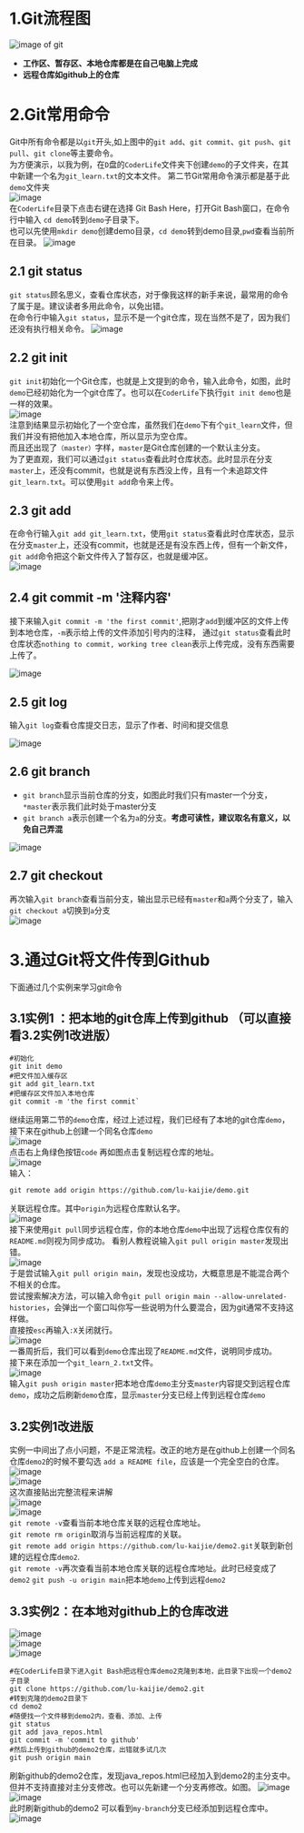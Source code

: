 # 1.Git流程图
![image of git](https://user-images.githubusercontent.com/81409445/128616993-b3ccbd72-d22c-46b9-9c9d-ae55be966826.png)
* **工作区、暂存区、本地仓库都是在自己电脑上完成**
* **远程仓库如github上的仓库**
# 2.Git常用命令
Git中所有命令都是以`git`开头,如上图中的`git add`、`git commit`、`git push`、`git pull`、`git clone`等主要命令。  
为方便演示，以我为例，在`D`盘的`CoderLife`文件夹下创建`demo`的子文件夹，在其中新建一个名为`git_learn.txt`的文本文件。
第二节Git常用命令演示都是基于此`demo`文件夹  
![image](https://user-images.githubusercontent.com/81409445/128617659-5a644198-4a58-4679-a9e6-f4d3b8e913ad.png)  
在`CoderLife`目录下点击右键在选择 Git Bash Here，打开Git Bash窗口，在命令行中输入 `cd demo`转到`demo`子目录下。  
也可以先使用`mkdir demo`创建demo目录，`cd demo`转到demo目录,`pwd`查看当前所在目录。
![image](https://user-images.githubusercontent.com/81409445/128617859-966dcdae-ff38-439c-8246-a958801935ae.png)  
## 2.1 git status
`git status`顾名思义，查看仓库状态，对于像我这样的新手来说，最常用的命令了属于是。建议读者多用此命令，以免出错。  
在命令行中输入`git status`，显示不是一个git仓库，现在当然不是了，因为我们还没有执行相关命令。
![image](https://user-images.githubusercontent.com/81409445/128618021-e38d78be-cb20-4c16-b80c-c954c4ae0ad2.png)
## 2.2 git init
`git init`初始化一个Git仓库，也就是上文提到的命令，输入此命令，如图，此时`demo`已经初始化为一个git仓库了。也可以在`CoderLife`下执行`git init demo`也是一样的效果。  
![image](https://user-images.githubusercontent.com/81409445/128618401-dcc6f9c8-e614-4ec4-ae05-544da93513f7.png)  
注意到结果显示初始化了一个空仓库，虽然我们在`demo`下有个`git_learn`文件，但我们并没有把他加入本地仓库，所以显示为空仓库。  
而且还出现了`（master）`字样，`master`是Git仓库创建的一个默认主分支。  
为了更直观，我们可以通过`git status`查看此时仓库状态。此时显示在分支`master`上，还没有commit，也就是说有东西没上传，且有一个未追踪文件`git_learn.txt`。可以使用`git add`命令来上传。
## 2.3 git add
在命令行输入`git add git_learn.txt`，使用`git status`查看此时仓库状态，显示在分支`master`上，还没有commit，也就是还是有没东西上传，但有一个新文件，
`git add`命令把这个新文件传入了暂存区，也就是缓冲区。  
![image](https://user-images.githubusercontent.com/81409445/128618591-a7dafa76-4061-4ab9-b139-63e5252b543b.png)
## 2.4 git commit -m '注释内容'
接下来输入`git commit -m 'the first commit'`,把刚才`add`到缓冲区的文件上传到本地仓库，`-m`表示给上传的文件添加引号内的注释，
通过`git status`查看此时仓库状态`nothing to commit, working tree clean`表示上传完成，没有东西需要上传了。

![image](https://user-images.githubusercontent.com/81409445/128618902-a0ff6943-dcf0-46e6-8b05-a3fe0126550d.png)
## 2.5 git log
输入`git log`查看仓库提交日志，显示了作者、时间和提交信息

![image](https://user-images.githubusercontent.com/81409445/128619032-7c570d91-82f9-446c-9699-b420ac6f8ba7.png)
## 2.6 git branch
* `git branch`显示当前仓库的分支，如图此时我们只有master一个分支，`*master`表示我们此时处于master分支
* `git branch a`表示创建一个名为`a`的分支。**考虑可读性，建议取名有意义，以免自己弄混**

![image](https://user-images.githubusercontent.com/81409445/128619193-595d0683-d150-498d-a799-184f9b7b893d.png)
## 2.7 git checkout
再次输入`git branch`查看当前分支，输出显示已经有`master`和`a`两个分支了，输入`git checkout a`切换到`a`分支  
![image](https://user-images.githubusercontent.com/81409445/128620087-42dcb5b7-a936-450a-b487-d97baf91c02d.png)
# 3.通过Git将文件传到Github
下面通过几个实例来学习git命令  
## 3.1实例1 ：把本地的git仓库上传到github **（可以直接看3.2实例1改进版）**
```
#初始化
git init demo
#把文件加入缓存区
git add git_learn.txt
#把缓存区文件加入本地仓库
git commit -m 'the first commit`
```
继续运用第二节的`demo`仓库，经过上述过程，我们已经有了本地的git仓库`demo`，接下来在github上创建一个同名仓库`demo`  
![image](https://user-images.githubusercontent.com/81409445/128623007-f3a75057-585e-41cc-aca6-818a46f4538c.png)  
点击右上角绿色按钮`code` 再如图点击复制远程仓库的地址。  
![image](https://user-images.githubusercontent.com/81409445/128623136-be8c1478-90dc-4bf1-9314-c50f860ac4b2.png)  
输入：
```
git remote add origin https://github.com/lu-kaijie/demo.git
```
关联远程仓库。其中`origin`为远程仓库默认名字。  
![image](https://user-images.githubusercontent.com/81409445/128623780-d080e1e4-b8ab-4fa5-9ee3-add1cfc7b29f.png)  
接下来使用`git pull`同步远程仓库，你的本地仓库`demo`中出现了远程仓库仅有的`README.md`则视为同步成功。
看别人教程说输入`git pull origin master`发现出错。  
![image](https://user-images.githubusercontent.com/81409445/128624052-42a8e44b-27da-4929-a3a1-bf69bef3e60d.png)  
于是尝试输入`git pull origin main`，发现也没成功，大概意思是不能混合两个不相关的仓库。  
尝试搜索解决方法，可以输入命令`git pull origin main --allow-unrelated-histories`，会弹出一个窗口叫你写一些说明为什么要混合，因为git通常不支持这样做。  
直接按`esc`再输入`:X`关闭就行。  
![image](https://user-images.githubusercontent.com/81409445/128624273-7f93fc48-c9ea-4858-813f-4d7374d977b0.png)  
一番周折后，我们可以看到`demo`仓库出现了`README.md`文件，说明同步成功。    
接下来在添加一个`git_learn_2.txt`文件。  
![image](https://user-images.githubusercontent.com/81409445/128624584-d23f9b03-f959-4407-91af-56d07a4ac79e.png)  
输入`git push origin master`把本地仓库`demo`主分支`master`内容提交到远程仓库`demo`，成功之后刷新`demo`仓库，显示`master`分支已经上传到远程仓库`demo`
## 3.2实例1改进版
实例一中间出了点小问题，不是正常流程。改正的地方是在github上创建一个同名仓库`demo2`的时候不要勾选 `add a README file`，应该是一个完全空白的仓库。  
![image](https://user-images.githubusercontent.com/81409445/128626282-52038914-2f17-4035-aa45-d1abb3620422.png)  
![image](https://user-images.githubusercontent.com/81409445/128626292-c283ce70-e22c-4576-9720-06aad968abb1.png)  
这次直接贴出完整流程来讲解  
![image](https://user-images.githubusercontent.com/81409445/128626553-b0fc6153-6c22-4d1a-b63f-7bec36701c96.png)  
![image](https://user-images.githubusercontent.com/81409445/128626570-8419b492-798b-4b35-9913-0b73ec02bd6a.png)  
`git remote -v`查看当前本地仓库关联的远程仓库地址。  
`git remote rm origin`取消与当前远程库的关联。  
`git remote add origin https://github.com/lu-kaijie/demo2.git`关联到新创建的远程仓库`demo2`.  
`git remote -v`再次查看当前本地仓库关联的远程仓库地址。此时已经变成了`demo2`
`git push -u origin main`把本地`demo`上传到远程`demo2`  
## 3.3实例2：在本地对github上的仓库改进
![image](https://user-images.githubusercontent.com/81409445/128627487-4285c9ea-0417-42df-9ce7-f279752f272f.png)  
![image](https://user-images.githubusercontent.com/81409445/128627512-50f66667-77e4-4fb3-9a43-570d8fce521c.png)  
![image](https://user-images.githubusercontent.com/81409445/128627523-054dd164-b8f7-44a6-9845-d23e8bbcff22.png)  
```
#在CoderLife目录下进入git Bash把远程仓库demo2克隆到本地，此目录下出现一个demo2子目录
git clone https://github.com/lu-kaijie/demo2.git
#转到克隆的demo2目录下
cd demo2
#随便找一个文件移到demo2内，查看、添加、上传
git status
git add java_repos.html
git commit -m 'commit to github'
#然后上传到github的demo2仓库，出错就多试几次
git push origin main
```
刷新github的demo2仓库，发现java_repos.html已经加入到demo2的主分支中。  
但并不支持直接对主分支修改。也可以先新建一个分支再修改。如图。
![image](https://user-images.githubusercontent.com/81409445/128627972-3891bbdc-3352-4111-9f45-fac91e1c41fa.png)  
![image](https://user-images.githubusercontent.com/81409445/128627993-426295c1-fb9d-451b-8004-4f702f7a8521.png)  
此时刷新github的demo2 可以看到`my-branch`分支已经添加到远程仓库中。  
![image](https://user-images.githubusercontent.com/81409445/128628008-b74b129c-60cc-4934-bd7c-8c8243c6197e.png)




